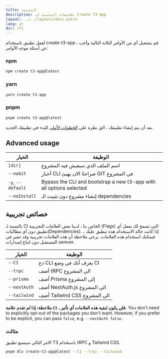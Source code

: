```yaml
---
title: التثبيت
description: تعليمات التثبيت لـ Create T3 App
layout: ../../layouts/docs.astro
lang: ar
dir: rtl
---
```


لعمل تطبيق باستخدام create-t3-app ، قم بتشغيل أي من الأوامر الثلاثة التالية وأجب عن أسئلة موجه الأوامر:

### npm

```bash
npm create t3-app@latest
```

### yarn

```bash
yarn create t3-app
```

### pnpm

```bash
pnpm create t3-app@latest
```

بعد أن يتم إنشاء تطبيقك ، الق نظرة علي [الخطوات الأولى](/en/usage/first-steps) للبدء في تطبيقك الجديد.

## Advanced usage

| الخيار            | الوظيفة                                                             |
| ----------------- | ------------------------------------------------------------------- |
| `[dir]`           | اسم الملف الذي سيعيش فيه المشروع                                    |
| `--noGit`         | أخبار CLI صراحةً الان يهيئ GIT في المشروع                           |
| `-y`, `--default` | Bypass the CLI and bootstrap a new t3-app with all options selected |
| `--noInstall`     | إنشاء مشروع دون تثبيت الـ dependencies                              |

## خصائص تجريبية

بالنسبة لـ CI الخاص بنا ، لدينا بعض العلامات التجريبية (Flags) التي تسمح لك بعمل أي تطبيق دون أي مطالبات(Dependencies). إذا كانت حالة الاستخدام هذه تنطبق عليك ، فيمكنك استخدام هذه العلامات. يرجى ملاحظة أن هذه العلامات تجريبية وقد تتغير في المستقبل دون اتباع إصدارات semver.

| الخيار       | الوظيفة                      |
| ------------ | ---------------------------- |
| `--CI`       | دع CLI يعرف أنك في وضع CI    |
| `--trpc`     | أضف tRPC الي المشروع         |
| `--prisma`   | أضف Prisma إلى المشروع       |
| `--nextAuth` | أضف NextAuth.js الي المشروع  |
| `--tailwind` | أضف Tailwind CSS الي المشروع |

**ملاحظة: إذا لم تقدم علامة `CI` ، فلن يكون لبقية هذه العلامات أي تأثير.**
You don't need to explicitly opt-out of the packages you don't want. However, if you prefer to be explicit, you can pass `false`, e.g. `--nextAuth false`.

### مثالث

الامر التالي سيصنع تطبيق T3 باستخدام tRPC و Tailwind CSS.

```bash
pnpm dlx create-t3-app@latest --CI --trpc --tailwind
```
